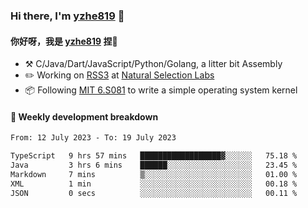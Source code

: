 ### Hi there, I'm [yzhe819](https://github.com/yzhe819) 👋

#### 你好呀，我是 [yzhe819](https://github.com/yzhe819) 捏👋

- :hammer_and_pick: C/Java/Dart/JavaScript/Python/Golang, a litter bit Assembly
- :pencil2: Working on [RSS3](https://github.com/NaturalSelectionLabs/RSS3) at [Natural Selection Labs](https://github.com/NaturalSelectionLabs)
- 📦 Following [MIT 6.S081](https://pdos.csail.mit.edu/6.S081/2020/) to write a simple operating system kernel



#### 📝 Weekly development breakdown

<!--START_SECTION:waka-->

```txt
From: 12 July 2023 - To: 19 July 2023

TypeScript   9 hrs 57 mins   ██████████████████▓░░░░░░   75.18 %
Java         3 hrs 6 mins    ██████░░░░░░░░░░░░░░░░░░░   23.45 %
Markdown     7 mins          ▒░░░░░░░░░░░░░░░░░░░░░░░░   01.00 %
XML          1 min           ░░░░░░░░░░░░░░░░░░░░░░░░░   00.18 %
JSON         0 secs          ░░░░░░░░░░░░░░░░░░░░░░░░░   00.11 %
```

<!--END_SECTION:waka-->



